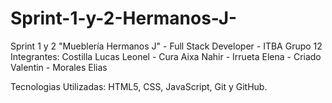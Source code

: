 # Sprint-1-y-2-Hermanos-J-
Sprint 1 y 2 "Mueblería Hermanos J" - Full Stack Developer - ITBA Grupo 12
Integrantes: Costilla Lucas Leonel - Cura Aixa Nahir - Irrueta Elena - Criado Valentin - Morales Elias

Tecnologias Utilizadas: HTML5, CSS, JavaScript, Git y GitHub.